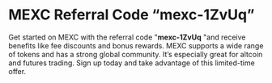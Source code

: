 # MEXC Referral Code “mexc-1ZvUq”

Get started on MEXC with the referral code "**mexc-1ZvUq** "and receive benefits like fee discounts and bonus rewards. MEXC supports a wide range of tokens and has a strong global community. It’s especially great for altcoin and futures trading. Sign up today and take advantage of this limited-time offer.
